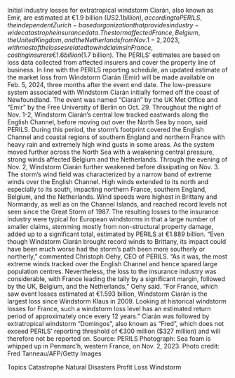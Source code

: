 Initial industry losses for extratropical windstorm Ciarán, also known as Emir, are estimated at €1.9 billion (US$2.1 billion), according to PERILS, the independent Zurich-based organization that provides industry-wide catastrophe insurance data.
The storm affected France, Belgium, the United Kingdom, and the Netherlands from Nov. 1-2, 2023, with most of the losses related to wind claims in France, costing insurers €1.6 billion ($1.7 billion).
The PERILS’ estimates are based on loss data collected from affected insurers and cover the property line of business.
In line with the PERILS reporting schedule, an updated estimate of the market loss from Windstorm Ciarán (Emir) will be made available on Feb. 5, 2024, three months after the event end date.
The low-pressure system associated with Windstorm Ciarán initially formed off the coast of Newfoundland. The event was named “Ciarán” by the UK Met Office and “Emir” by the Free University of Berlin on Oct. 29.
Throughout the night of Nov. 1-2, Windstorm Ciarán’s central low tracked eastwards along the English Channel, before moving out over the North Sea by noon, said PERILS. During this period, the storm’s footprint covered the English Channel and coastal regions of southern England and northern France with heavy rain and extremely high wind gusts in some areas. As the system moved further across the North Sea with a weakening central pressure, strong winds affected Belgium and the Netherlands.
Through the evening of Nov. 2, Windstorm Ciarán further weakened before dissipating on Nov. 3.
The storm’s wind field was characterized by a narrow band of extreme winds over the English Channel. High winds extended to its north and especially to its south, impacting northern France, southern England, Belgium, and the Netherlands. Wind speeds were highest in Brittany and Normandy, as well as on the Channel Islands, and reached record levels not seen since the Great Storm of 1987.
The resulting losses to the insurance industry were typical for European windstorms in that a large number of smaller claims, stemming mostly from non-structural property damage, added up to a significant total, estimated by PERILS at €1.889 billion.
“Even though Windstorm Ciarán brought record winds to Brittany, its impact could have been much worse had the storm’s path been more southerly or northerly,” commented Christoph Oehy, CEO of PERILS.
“As it was, the most extreme winds tracked over the English Channel and hence spared large population centres. Nevertheless, the loss to the insurance industry was considerable, with France leading the tally by a significant margin, followed by the UK, Belgium, and the Netherlands,” Oehy said.
“For France, which saw event losses estimated at €1.593 billion, Windstorm Ciarán is the largest loss since Windstorm Klaus in 2009. Looking at historical windstorm losses for France, such a windstorm loss level has an estimated return period of approximately once every 12 years.”
Ciarán was followed by extratropical windstorm “Domingos”, also known as “Fred”, which does not exceed PERILS’ reporting threshold of €300 million ($327 million) and will therefore not be reported on.
Source: PERILS
Photograph: Sea foam is whipped up in Penmarc’h, western France, on Nov. 2, 2023. Photo credit: Fred Tanneau/AFP/Getty Images

Topics
Catastrophe
Natural Disasters
Profit Loss
Windstorm
